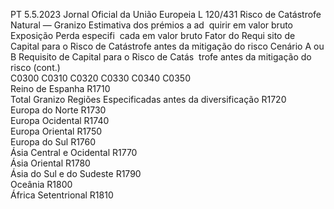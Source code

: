 PT  5.5.2023 Jornal Oficial da União Europeia L 120/431
 Risco de Catástrofe Natural — Granizo  Estimativa dos 
prémios a ad ­
quirir em valor 
bruto  Exposição  Perda especifi ­
cada em valor 
bruto  Fator do Requi ­
sito de Capital 
para o Risco de 
Catástrofe antes 
da mitigação do 
risco  Cenário A ou B  Requisito de 
Capital para o 
Risco de Catás ­
trofe antes da 
mitigação do 
risco  (cont.)  
C0300  C0310  C0320  C0330  C0340  C0350  
Reino de Espanha  R1710  
Total Granizo Regiões Especificadas antes da 
diversificação  R1720  
Europa do Norte  R1730  
Europa Ocidental  R1740  
Europa Oriental  R1750  
Europa do Sul  R1760  
Ásia Central e Ocidental  R1770  
Ásia Oriental  R1780  
Ásia do Sul e do Sudeste  R1790  
Oceânia  R1800  
África Setentrional  R1810